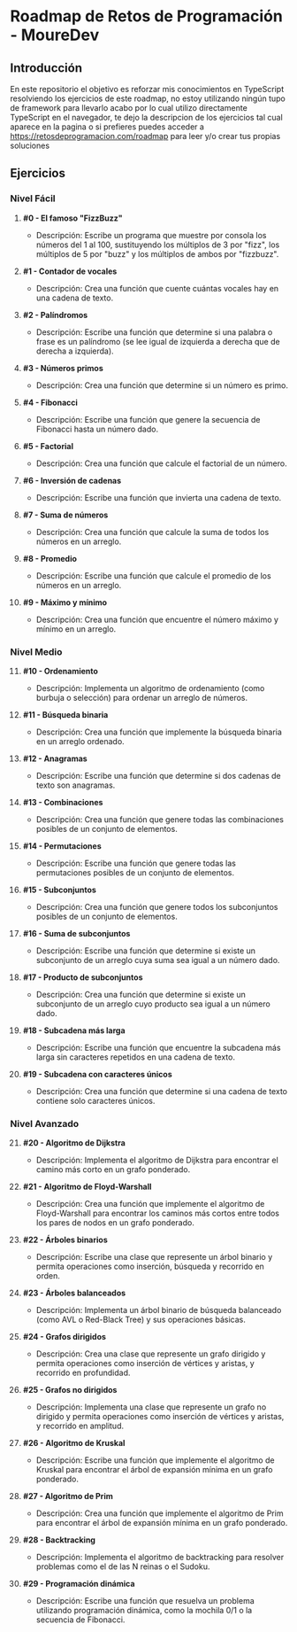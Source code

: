 # Roadmap de Retos de Programación - MoureDev

## Introducción

En este repositorio el objetivo es reforzar mis conocimientos en TypeScript resolviendo los ejercicios de este roadmap, no estoy utilizando ningún tupo de framework para llevarlo acabo por lo cual utilizo directamente TypeScript en el navegador, te dejo la descripcion de los ejercicios tal cual aparece en la pagina o si prefieres puedes acceder a https://retosdeprogramacion.com/roadmap para leer y/o crear tus propias soluciones 

## Ejercicios

### Nivel Fácil

1. **#0 - El famoso "FizzBuzz"**
   - Descripción: Escribe un programa que muestre por consola los números del 1 al 100, sustituyendo los múltiplos de 3 por "fizz", los múltiplos de 5 por "buzz" y los múltiplos de ambos por "fizzbuzz".

2. **#1 - Contador de vocales**
   - Descripción: Crea una función que cuente cuántas vocales hay en una cadena de texto.

3. **#2 - Palíndromos**
   - Descripción: Escribe una función que determine si una palabra o frase es un palíndromo (se lee igual de izquierda a derecha que de derecha a izquierda).

4. **#3 - Números primos**
   - Descripción: Crea una función que determine si un número es primo.

5. **#4 - Fibonacci**
   - Descripción: Escribe una función que genere la secuencia de Fibonacci hasta un número dado.

6. **#5 - Factorial**
   - Descripción: Crea una función que calcule el factorial de un número.

7. **#6 - Inversión de cadenas**
   - Descripción: Escribe una función que invierta una cadena de texto.

8. **#7 - Suma de números**
   - Descripción: Crea una función que calcule la suma de todos los números en un arreglo.

9. **#8 - Promedio**
   - Descripción: Escribe una función que calcule el promedio de los números en un arreglo.

10. **#9 - Máximo y mínimo**
    - Descripción: Crea una función que encuentre el número máximo y mínimo en un arreglo.

### Nivel Medio

11. **#10 - Ordenamiento**
    - Descripción: Implementa un algoritmo de ordenamiento (como burbuja o selección) para ordenar un arreglo de números.

12. **#11 - Búsqueda binaria**
    - Descripción: Crea una función que implemente la búsqueda binaria en un arreglo ordenado.

13. **#12 - Anagramas**
    - Descripción: Escribe una función que determine si dos cadenas de texto son anagramas.

14. **#13 - Combinaciones**
    - Descripción: Crea una función que genere todas las combinaciones posibles de un conjunto de elementos.

15. **#14 - Permutaciones**
    - Descripción: Escribe una función que genere todas las permutaciones posibles de un conjunto de elementos.

16. **#15 - Subconjuntos**
    - Descripción: Crea una función que genere todos los subconjuntos posibles de un conjunto de elementos.

17. **#16 - Suma de subconjuntos**
    - Descripción: Escribe una función que determine si existe un subconjunto de un arreglo cuya suma sea igual a un número dado.

18. **#17 - Producto de subconjuntos**
    - Descripción: Crea una función que determine si existe un subconjunto de un arreglo cuyo producto sea igual a un número dado.

19. **#18 - Subcadena más larga**
    - Descripción: Escribe una función que encuentre la subcadena más larga sin caracteres repetidos en una cadena de texto.

20. **#19 - Subcadena con caracteres únicos**
    - Descripción: Crea una función que determine si una cadena de texto contiene solo caracteres únicos.

### Nivel Avanzado

21. **#20 - Algoritmo de Dijkstra**
    - Descripción: Implementa el algoritmo de Dijkstra para encontrar el camino más corto en un grafo ponderado.

22. **#21 - Algoritmo de Floyd-Warshall**
    - Descripción: Crea una función que implemente el algoritmo de Floyd-Warshall para encontrar los caminos más cortos entre todos los pares de nodos en un grafo ponderado.

23. **#22 - Árboles binarios**
    - Descripción: Escribe una clase que represente un árbol binario y permita operaciones como inserción, búsqueda y recorrido en orden.

24. **#23 - Árboles balanceados**
    - Descripción: Implementa un árbol binario de búsqueda balanceado (como AVL o Red-Black Tree) y sus operaciones básicas.

25. **#24 - Grafos dirigidos**
    - Descripción: Crea una clase que represente un grafo dirigido y permita operaciones como inserción de vértices y aristas, y recorrido en profundidad.

26. **#25 - Grafos no dirigidos**
    - Descripción: Implementa una clase que represente un grafo no dirigido y permita operaciones como inserción de vértices y aristas, y recorrido en amplitud.

27. **#26 - Algoritmo de Kruskal**
    - Descripción: Escribe una función que implemente el algoritmo de Kruskal para encontrar el árbol de expansión mínima en un grafo ponderado.

28. **#27 - Algoritmo de Prim**
    - Descripción: Crea una función que implemente el algoritmo de Prim para encontrar el árbol de expansión mínima en un grafo ponderado.

29. **#28 - Backtracking**
    - Descripción: Implementa el algoritmo de backtracking para resolver problemas como el de las N reinas o el Sudoku.

30. **#29 - Programación dinámica**
    - Descripción: Escribe una función que resuelva un problema utilizando programación dinámica, como la mochila 0/1 o la secuencia de Fibonacci.